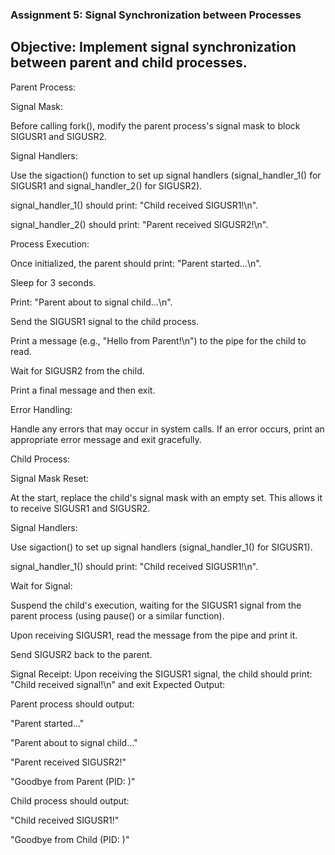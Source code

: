 ### Assignment 5: Signal Synchronization between Processes
## Objective: Implement signal synchronization between parent and child processes.

Parent Process:

Signal Mask:

Before calling fork(), modify the parent process's signal mask to block SIGUSR1 and SIGUSR2.

Signal Handlers:

Use the sigaction() function to set up signal handlers (signal_handler_1() for SIGUSR1 and signal_handler_2() for SIGUSR2).

signal_handler_1() should print: "Child received SIGUSR1!\n".

signal_handler_2() should print: "Parent received SIGUSR2!\n".

Process Execution:

Once initialized, the parent should print: "Parent started...\n".

Sleep for 3 seconds.

Print: "Parent about to signal child...\n".

Send the SIGUSR1 signal to the child process.

Print a message (e.g., "Hello from Parent!\n") to the pipe for the child to read.

Wait for SIGUSR2 from the child.

Print a final message and then exit.

Error Handling:

Handle any errors that may occur in system calls. If an error occurs, print an appropriate error message and exit gracefully.

Child Process:

Signal Mask Reset:

At the start, replace the child's signal mask with an empty set. This allows it to receive SIGUSR1 and SIGUSR2.

Signal Handlers:

Use sigaction() to set up signal handlers (signal_handler_1() for SIGUSR1).

signal_handler_1() should print: "Child received SIGUSR1!\n".

Wait for Signal:

Suspend the child's execution, waiting for the SIGUSR1 signal from the parent process (using pause() or a similar function).

Upon receiving SIGUSR1, read the message from the pipe and print it.

Send SIGUSR2 back to the parent.

Signal Receipt:
Upon receiving the SIGUSR1 signal, the child should print: "Child received signal!\n" and exit
Expected Output:

Parent process should output:

"Parent started..."

"Parent about to signal child..."

"Parent received SIGUSR2!"

"Goodbye from Parent (PID: )"

Child process should output:

"Child received SIGUSR1!"

"Goodbye from Child (PID: )"